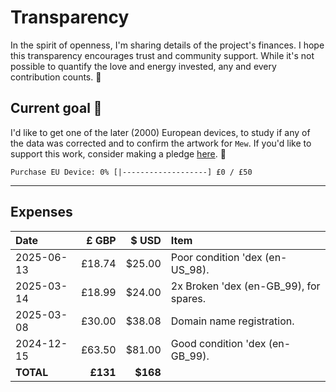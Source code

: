 # Transparency

In the spirit of openness, I'm sharing details of the project's finances. I hope this transparency encourages trust and community support. While it's not possible to quantify the love and energy invested, any and every contribution counts. 🫶


## Current goal 🌱

I'd like to get one of the later (2000) European devices, to study if any of the data was corrected and to confirm the artwork for `Mew`. If you'd like to support this work, consider making a pledge [here](https://github.com/sponsors/ace-dent). 🙏

```text
Purchase EU Device: 0% [|-------------------] £0 / £50
```

---

## Expenses

| Date       | £ GBP    | $ USD    | Item                                   |
| :--------- | -------: | -------: | :------------------------------------- |
| 2025-06-13 | £18.74   | $25.00   | Poor condition 'dex (en-US_98).        |
| 2025-03-14 | £18.99   | $24.00   | 2x Broken 'dex (en-GB_99), for spares. |
| 2025-03-08 | £30.00   | $38.08   | Domain name registration.              |
| 2024-12-15 | £63.50   | $81.00   | Good condition 'dex (en-GB_99).        |
| **TOTAL**  | **£131** | **$168** |                                        |
